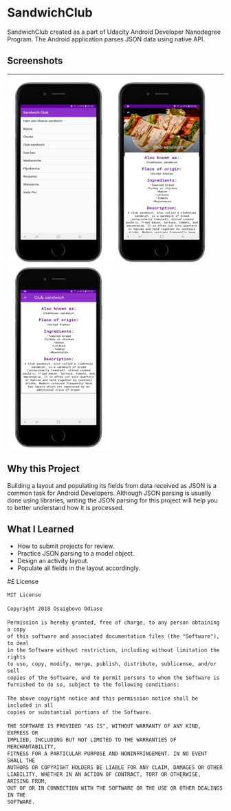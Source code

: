 # SandwichClub

SandwichClub created as a part of Udacity Android Developer Nanodegree Program. The Android application parses JSON data using native API.


## Screenshots
-----------

<img src="https://github.com/Osaigbovo/SandwichClub/blob/master/art/home.png" width="240" title="Home"><img src="https://github.com/Osaigbovo/SandwichClub/blob/master/art/sandwich_one.png" width="240" title="Sandwich"><img src="https://github.com/Osaigbovo/SandwichClub/blob/master/art/sandwich_two.png" width="240" title="Sandwich B">


## Why this Project
Building a layout and populating its fields from data received as JSON is a common task for Android Developers. Although JSON parsing is usually done using libraries, writing the JSON parsing for this project will help you to better understand how it is processed.

## What I Learned

* How to submit projects for review.
* Practice JSON parsing to a model object.
* Design an activity layout.
* Populate all fields in the layout accordingly.


#£ License

	MIT License
	
	Copyright 2018 Osaigbovo Odiase

	Permission is hereby granted, free of charge, to any person obtaining a copy
	of this software and associated documentation files (the "Software"), to deal
	in the Software without restriction, including without limitation the rights
	to use, copy, modify, merge, publish, distribute, sublicense, and/or sell
	copies of the Software, and to permit persons to whom the Software is
	furnished to do so, subject to the following conditions:

	The above copyright notice and this permission notice shall be included in all
	copies or substantial portions of the Software.

	THE SOFTWARE IS PROVIDED "AS IS", WITHOUT WARRANTY OF ANY KIND, EXPRESS OR
	IMPLIED, INCLUDING BUT NOT LIMITED TO THE WARRANTIES OF MERCHANTABILITY,
	FITNESS FOR A PARTICULAR PURPOSE AND NONINFRINGEMENT. IN NO EVENT SHALL THE
	AUTHORS OR COPYRIGHT HOLDERS BE LIABLE FOR ANY CLAIM, DAMAGES OR OTHER
	LIABILITY, WHETHER IN AN ACTION OF CONTRACT, TORT OR OTHERWISE, ARISING FROM,
	OUT OF OR IN CONNECTION WITH THE SOFTWARE OR THE USE OR OTHER DEALINGS IN THE
	SOFTWARE.

